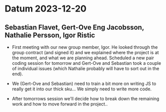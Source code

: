 # Datum 2023-12-20

## Sebastian Flavet, Gert-Ove Eng Jacobsson, Nathalie Persson, Igor Ristic

- First meeting with our new group member, Igor. He looked through the group contract (and signed it) and we explained where the project is at the moment, and what we are planning ahead. Scheduled a new pair coding session for tomorrow and Gert-Ove and Sebastian took a couple of individual issues (which Nathalie probably will have to sort out in the end).

- We (Gert-Ove and Sebastian) need to train a bit more on writing JS to really get it into our thick sku... We simply need to write more code.

- After tomorrows session we'll decide how to break down the remaining work and how to move forward in the project..
